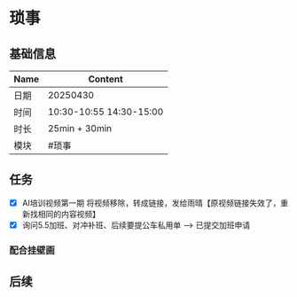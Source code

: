 # 琐事

## 基础信息

| Name | Content                 |
| ---- | ----------------------- |
| 日期 | 20250430                |
| 时间 | 10:30-10:55 14:30-15:00 |
| 时长 | 25min + 30min           |
| 模块 | #琐事                   |

## 任务

- [x] AI培训视频第一期 将视频移除，转成链接，发给雨晴【原视频链接失效了，重新找相同的内容视频】
- [x] 询问5.5加班、对冲补班、后续要提公车私用单 --> 已提交加班申请

### 配合挂壁画

## 后续
